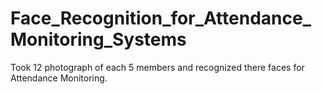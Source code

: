 # Face_Recognition_for_Attendance_Monitoring_Systems
Took 12 photograph of each 5 members and recognized there faces for Attendance Monitoring.
